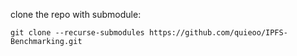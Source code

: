 clone the repo with submodule:
````
git clone --recurse-submodules https://github.com/quieoo/IPFS-Benchmarking.git
````
